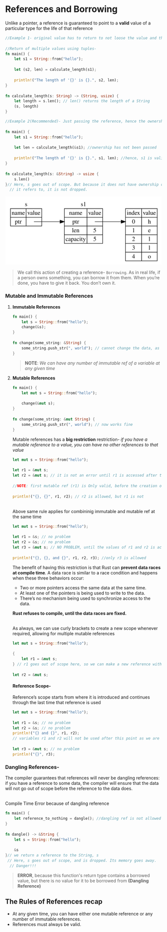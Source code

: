 # References and Borrowing

 Unlike a pointer, a reference is guaranteed to point to a **valid** value of a particular type for the life of that reference

```rs
//Example 1- original value has to return to not loose the value and the ownership

//Return of multiple values using tuples-
fn main() {
    let s1 = String::from("hello");

    let (s2, len) = calculate_length(s1);

    println!("The length of '{}' is {}.", s2, len);
}

fn calculate_length(s: String) -> (String, usize) {
    let length = s.len(); // len() returns the length of a String
    (s, length)
}
```

```rs
//Example 2(Recommended)- Just passing the reference, hence the ownership is not passed as the parameter with it

fn main() {
    let s1 = String::from("hello");

    let len = calculate_length(&s1); //ownership has not been passed

    println!("The length of '{}' is {}.", s1, len); //hence, s1 is valid
}

fn calculate_length(s: &String) -> usize {
    s.len()
}// Here, s goes out of scope. But because it does not have ownership of what
  // it refers to, it is not dropped.
```
<img src='./figures/ReferenceInMemory.jpg'>

> We call this action of creating a reference- `Borrowing`. As in real life, if a person owns something, you can borrow it from them. When you’re done, you have to give it back. You don’t own it.

### Mutable and Immutable References
1. **Immutable References**
    ```rs
    fn main() {
        let s = String::from("hello");
        change(&s);
    }

    fn change(some_string: &String) {
        some_string.push_str(", world"); // cannot change the data, as some_string is an immutable ref
    }
    ```
    > **NOTE**: *We can have any number of immutable ref of a variable at any given time*

2. **Mutable References**
    ```rs
    fn main() {
        let mut s = String::from("hello");

        change(&mut s);
    }
    
    fn change(some_string: &mut String) {
        some_string.push_str(", world"); // now works fine
    }
    ```

    Mutable references has a **big restriction** restriction-  *if you have a mutable reference to a value, you can have no other references to that value*
    ```rs
    let mut s = String::from("hello");

    let r1 = &mut s;
    let r2 = &mut s; // it is not an error until r1 is accessed after this line (ofcourse Not recommended)

    //NOTE: first mutable ref (r1) is Only valid, before the creation of new reference of the same data (i.e r2)

    println!("{}, {}", r1, r2); // r2 is allowed, but r1 is not
    ```
    <br>
    Above same rule applies for combininig immutable and mutable ref at the same time

    ```rs
    let mut s = String::from("hello");

    let r1 = &s; // no problem
    let r2 = &s; // no problem
    let r3 = &mut s; // NO PROBLEM, until the values of r1 and r2 is accessed after this line

    println!("{}, {}, and {}", r1, r2, r3); //only r3 is allowed

    ```
    The benefit of having this restriction is that Rust can **prevent data races at compile time**. A data race is similar to a race condition and happens when these three behaviors occur:

    - Two or more pointers access the same data at the same time.
    - At least one of the pointers is being used to write to the data.
    - There’s no mechanism being used to synchronize access to the data.

    **Rust refuses to compile, until the data races are fixed.**

    <br>
    As always, we can use curly brackets to create a new scope whenever required, allowing for multiple mutable references

    ```rs
    let mut s = String::from("hello");

    {
        let r1 = &mut s;
    } // r1 goes out of scope here, so we can make a new reference with no problems.

    let r2 = &mut s;
    ```

    #### Reference Scope-  
    Reference’s scope starts from where it is introduced and continues through the last time that reference is used
    ```rs
    let mut s = String::from("hello");

    let r1 = &s; // no problem
    let r2 = &s; // no problem
    println!("{} and {}", r1, r2);
    // variables r1 and r2 will not be used after this point as we are creating a mut ref in the next line

    let r3 = &mut s; // no problem
    println!("{}", r3);
    ```

### Dangling References- 

The compiler guarantees that references will never be dangling references: if you have a reference to some data, the compiler will ensure that the data will not go out of scope before the reference to the data does.

<br>
Compile Time Error because of dangling reference

```rs
fn main() {
    let reference_to_nothing = dangle(); //dangling ref is not allowed
}

fn dangle() -> &String {
    let s = String::from("hello");

    &s
}// we return a reference to the String, s
 // Here, s goes out of scope, and is dropped. Its memory goes away.
  // Danger!!!
```
>**ERROR**, because this function's return type contains a borrowed value, but there is no value for it to be borrowed from **(Dangling Reference)**

## The Rules of References recap

- At any given time, you can have either one mutable reference or any number of immutable references.
- References must always be valid.
